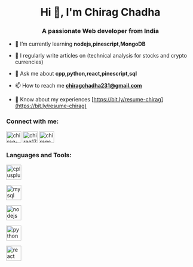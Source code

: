<h1 align="center">Hi 👋, I'm Chirag Chadha</h1>
<h3 align="center">A passionate Web developer from India</h3>

- 🌱 I’m currently learning **nodejs,pinescript,MongoDB**

- 📝 I regularly write articles on (technical analysis for stocks and crypto currencies)

- 💬 Ask me about **cpp,python,react,pinescript,sql**

- 📫 How to reach me **chiragchadha231@gmail.com**

- 📄 Know about my experiences [https://bit.ly/resume-chirag](https://bit.ly/resume-chirag)

<h3 align="left">Connect with me:</h3>
<p align="left">
<a href="https://linkedin.com/in/chirag-chadha-1777b8244" target="blank"><img align="center" src="https://raw.githubusercontent.com/rahuldkjain/github-profile-readme-generator/master/src/images/icons/Social/linked-in-alt.svg" alt="chirag-chadha-1777b8244" height="30" width="40" /></a>
<a href="https://instagram.com/chirag17___" target="blank"><img align="center" src="https://raw.githubusercontent.com/rahuldkjain/github-profile-readme-generator/master/src/images/icons/Social/instagram.svg" alt="chirag17___" height="30" width="40" /></a>
<a href="https://www.leetcode.com/chiragchadha231" target="blank"><img align="center" src="https://raw.githubusercontent.com/rahuldkjain/github-profile-readme-generator/master/src/images/icons/Social/leet-code.svg" alt="chiragchadha231" height="30" width="40" /></a>
</p>

<h3 align="left">Languages and Tools:</h3>
<p align="left"> <a href="https://www.w3schools.com/cpp/" target="_blank" rel="noreferrer"> <img src="https://upload.wikimedia.org/wikipedia/commons/1/18/ISO_C%2B%2B_Logo.svg" alt="cplusplus" width="40" height="40"/> </a> 

<a href="https://www.mysql.com/" target="_blank" rel="noreferrer"> <img src="https://images.freeimages.com/fic/images/icons/2420/coded/512/sql.png" alt="mysql" width="40" height="40"/> </a>


 <a href="https://nodejs.org" target="_blank" rel="noreferrer"> <img src="https://en.wikipedia.org/wiki/Node.js#/media/File:Node.js_logo.svg" alt="nodejs" width="40" height="40"/> </a> 

<a href="https://www.python.org" target="_blank" rel="noreferrer"> <img src="https://en.wikipedia.org/wiki/Python_(programming_language)#/media/File:Python-logo-notext.svg" alt="python" width="40" height="40"/> </a> 

<a href="https://reactjs.org/" target="_blank" rel="noreferrer"> <img src="https://en.wikipedia.org/wiki/React_(software)#/media/File:React-icon.svg" alt="react" width="40" height="40"/> </a> </p>

